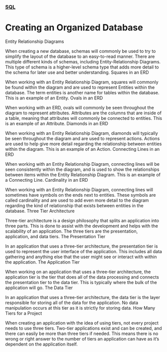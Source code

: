 ### [SQL](../README.md)
# Creating an Organized Database

Entity Relationship Diagrams

When creating a new database, schemas will commonly be used to try to simplify the layout of the database to an easy-to-read manner. There are multiple different kinds of schemas, including Entity-Relationship Diagrams. This type of schema is a higher-level schema type that adds more detail to the schema for later use and better understanding.
Squares in an ERD

When working with an Entity Relationship Diagram, squares will commonly be found within the diagram and are used to represent Entities within the database. The term entities is another name for tables within the database.
This is an example of an Entity.
Ovals in an ERD

When working with an ERD, ovals will commonly be seen throughout the diagram to represent attributes. Attributes are the columns that are inside of a table, meaning that attributes will commonly be connected to entities.
This is an example of an Attribute.
Diamonds in an ERD

When working with an Entity Relationship Diagram, diamonds will typically be seen throughout the diagram and are used to represent actions. Actions are used to help give more detail regarding the relationship between entities within the diagram.
This is an example of an Action.
Connecting Lines in an ERD

When working with an Entity Relationship Diagram, connecting lines will be seen consistently within the diagram, and is used to show the relationships between items within the Entity Relationship Diagram.
This is an example of a Connecting Line.
Cardinality in an ERD

When working with an Entity Relationship Diagram, connecting lines will sometimes have symbols on the ends next to entities. These symbols are called cardinality and are used to add even more detail to the diagram regarding the kind of relationship that exists between entities in the database.
Three Tier Architecture

Three-tier architecture is a design philosophy that splits an application into three parts. This is done to assist with the development and helps with the scalability of an application. The three tiers are the presentation, application, and data tiers.
The Presentation Tier

In an application that uses a three-tier architecture, the presentation tier is used to represent the user interface of the application. This includes all data gathering and anything else that the user might see or interact with within the application.
The Application Tier

When working on an application that uses a three-tier architecture, the application tier is the tier that does all of the data processing and connects the presentation tier to the data tier. This is typically where the bulk of the application will go.
The Data Tier

In an application that uses a three-tier architecture, the data tier is the layer responsible for storing all of the data for the application. No data manipulation occurs at this tier as it is strictly for storing data.
How Many Tiers for a Project

When creating an application with the idea of using tiers, not every project needs to use three tiers. Two-tier applications exist and can be created, and there can easily be more than three tiers if needed. This means there is no wrong or right answer to the number of tiers an application can have as it’s dependent on the application itself.
